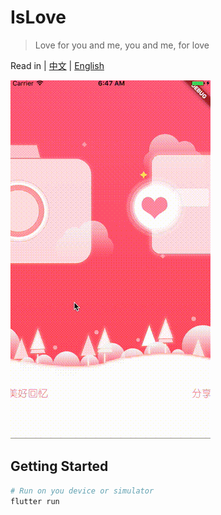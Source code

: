 # IsLove

> Love for you and me, you and me, for love

Read in | [中文](./README.zh-CN.md) | [English](./README.md)

![](./doc/preview.gif)

## Getting Started

```bash
# Run on you device or simulator
flutter run
```
